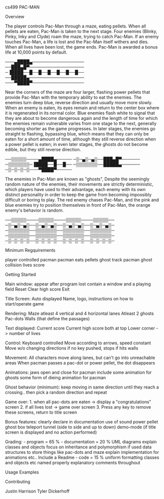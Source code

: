 cs499
PAC-MAN

Overview

The player controls Pac-Man through a maze, eating pellets. When all pellets are eaten, Pac-Man is taken to the next stage. Four enemies (Blinky, Pinky, Inky and Clyde) roam the maze, trying to catch Pac-Man. If an enemy touches Pac-Man, a life is lost and the Pac-Man itself withers and dies. When all lives have been lost, the game ends. Pac-Man is awarded a bonus life at 10,000 points by default.

───▄████▄─────────────────
──███▄█▀──────────────────
─▐████──█──█──█──█──█──█──
──█████▄──────────────────
───▀████▀─────────────────

Near the corners of the maze are four larger, flashing power pellets that provide Pac-Man with the temporary ability to eat the enemies. The enemies turn deep blue, reverse direction and usually move more slowly. When an enemy is eaten, its eyes remain and return to the center box where it is regenerated in its normal color. Blue enemies flash white to signal that they are about to become dangerous again and the length of time for which the enemies remain vulnerable varies from one stage to the next, generally becoming shorter as the game progresses. In later stages, the enemies go straight to flashing, bypassing blue, which means that they can only be eaten for a short amount of time, although they still reverse direction when a power pellet is eaten; in even later stages, the ghosts do not become edible, but they still reverse direction.

──▒▒▒▒▒────▄████▄─────
─▒─▄▒─▄▒──███▄█▀──────
─▒▒▒▒▒▒▒─▐████──█──█──
─▒▒▒▒▒▒▒──█████▄────── 
─▒─▒─▒─▒───▀████▀─────

The enemies in Pac-Man are known as "ghosts", Despite the seemingly random nature of the enemies, their movements are strictly deterministic, which players have used to their advantage, each enemy with its own distinct personality in order to keep the game from becoming impossibly difficult or boring to play. The red enemy chases Pac-Man, and the pink and blue enemies try to position themselves in front of Pac-Man, the orange enemy's behavior is random.

──▒▒▒▒▒────▒▒▒▒▒────▒▒▒▒▒────▒▒▒▒▒── 
─▒─▄▒─▄▒──▒─▄▒─▄▒──▒─▄▒─▄▒──▒─▄▒─▄▒─
─▒▒▒▒▒▒▒──▒▒▒▒▒▒▒──▒▒▒▒▒▒▒──▒▒▒▒▒▒▒─
─▒▒▒▒▒▒▒──▒▒▒▒▒▒▒──▒▒▒▒▒▒▒──▒▒▒▒▒▒▒─
─▒─▒─▒─▒──▒─▒─▒─▒──▒─▒─▒─▒──▒─▒─▒─▒─

Minimum Regquirements

player controlled pacman pacman eats pellets ghost track pacman ghost collision lives score

Getting Started

Main window: appear after program lost contain a window and a playing field Reset Clear high score Exit

Title Screen: Auto displayed Name, logo, instructions on how to start/operate game

Rendering: Maze atleast 4 vertical and 4 horizontal lanes Atleast 2 ghosts Pac-dots Walls (that define the passages)

Text displayed: Current score Current high score both at top Lower corner -> number of lives

Control: Keyboard controlled Move according to arrows, speed constant Move w/o changing directions if no key pushed, stops if hits walls

Movement: All characters move along lanes, but can't go into unreachable areas When pacman passes a pac-dot or power pellet, the dot disappears

Animations: jaws open and close for pacman include some animation for ghosts some form of dieing animation for pacman

Ghost behavior (minimum): keep moving in same direction until they reach a crossing.. then pick a random direction and repeat

Game over: 1. when all pac-dots are eaten -> display a "congratulations" screen 2. if all lives lost -> game over screen 3. Press any key to remove these screens, return to title screen

Bonus features: clearly declare in documentation use of sound power pellet ghost box teleport tunnel (side to side and up to down) demo-mode (if title screen is displayed and no action performed)

Grading: - program = 65 % - documentation = 20 % UML diagrams explain classes and objects focus on inheritance and polymorphism if used data structures to store things like pac-dots and maze explain implementation for animations etc.. Include a Readme - code = 15 % uniform formatting classes and objects etc named properly explanatory comments throughout

Usage Examples

Contributing

Justin Harrison Tyler Dickerhoff